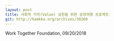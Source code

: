 ```yaml
---
layout: post
title: 사회적 가치(Value) 실현을 위한 공정여행 프로젝트
git: http://hamkke.org/archives/30260
---
```

Work Together Foundation, 09/20/2018
